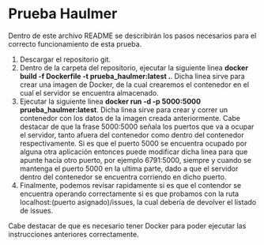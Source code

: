 # Prueba Haulmer
Dentro de este archivo README se describirán los pasos necesarios para el correcto funcionamiento de esta prueba.

1. Descargar el repositorio git.
2. Dentro de la carpeta del repositorio, ejecutar la siguiente linea **docker build -f Dockerfile -t prueba_haulmer:latest .**. Dicha linea sirve para crear una imagen de Docker, de la cual crearemos el contenedor en el cual el servidor se encuentra almacenado.
3. Ejecutar la siguiente linea **docker run -d -p 5000:5000 prueba_haulmer:latest**. Dicha linea sirve para crear y correr un contenedor con los datos de la imagen creada anteriormente. Cabe destacar de que la frase 5000:5000 señala los puertos que va a ocupar el servidor, tanto afuera del contenedor como dentro del contenedor respectivamente. Si es que el puerto 5000 se encuentra ocupado por alguna otra aplicación entonces puede modificar dicha linea para que apunte hacía otro puerto, por ejemplo 6791:5000, siempre y cuando se mantenga el puerto 5000 en la ultima parte, dado a que el servidor dentro del contenedor se encuentra corriendo en dicho puerto.
4. Finalmente, podemos revisar rapidamente si es que el contendor se encuentra operando correctamente si es que probamos con la ruta localhost:(puerto asignado)/issues, la cual debería de devolver el listado de issues.

Cabe destacar de que es necesario tener Docker para poder ejecutar las instrucciones anteriores correctamente.
